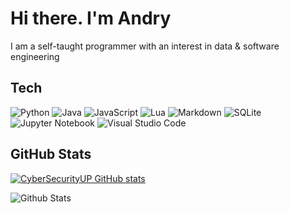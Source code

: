 # Hi there. I'm Andry

I am a self-taught programmer with an interest in data & software engineering

## Tech

![Python](https://img.shields.io/badge/python-3670A0?style=for-the-badge&logo=python&logoColor=ffdd54)
![Java](https://img.shields.io/badge/java-%23ED8B00.svg?style=for-the-badge&logo=java&logoColor=white)
![JavaScript](https://img.shields.io/badge/javascript-%23323330.svg?style=for-the-badge&logo=javascript&logoColor=%23F7DF1E)
![Lua](https://img.shields.io/badge/lua-%232C2D72.svg?style=for-the-badge&logo=lua&logoColor=white)
![Markdown](https://img.shields.io/badge/markdown-%23000000.svg?style=for-the-badge&logo=markdown&logoColor=white)
![SQLite](https://img.shields.io/badge/sqlite-%2307405e.svg?style=for-the-badge&logo=sqlite&logoColor=white)
![Jupyter Notebook](https://img.shields.io/badge/jupyter-%23FA0F00.svg?style=for-the-badge&logo=jupyter&logoColor=white)
![Visual Studio Code](https://img.shields.io/badge/Visual%20Studio%20Code-0078d7.svg?style=for-the-badge&logo=visual-studio-code&logoColor=white)

## GitHub Stats

[![CyberSecurityUP GitHub stats](https://github-readme-stats.vercel.app/api?username=Andry-Smirnov&theme=dark&hide_border=true&include_all_commits=true&count_private=true)](https://github.com/Andry-Smirnov/github-readme-stats)

![Github Stats](https://github-readme-stats.vercel.app/api?username=Andry-Smirnov&theme=gruvbox_light&hide_border=true&include_all_commits=true&count_private=true)
  
<!--
![Github Stats](https://github-readme-streak-stats.herokuapp.com/?user=Andry-Smirnov&theme=gruvbox_light&hide_border=true&fire=red&sideNums=red)
 
![Github Stats](https://github-readme-stats.vercel.app/api/top-langs/?username=Andry-Smirnov&theme=gruvbox_light&hide_border=false&include_all_commits=true&count_private=true&layout=compact)

[![trophy](https://github-profile-trophy.vercel.app/?username=Andry-Smirnov&margin-w=8)](https://github.com/ryo-ma/github-profile-trophy)

-->
